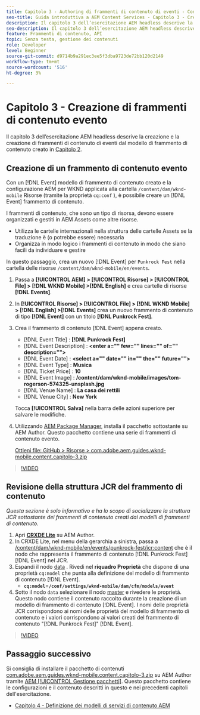 ```yaml
---
title: Capitolo 3 - Authoring di frammenti di contenuto di eventi - Content Services
seo-title: Guida introduttiva a AEM Content Services - Capitolo 3 - Creazione di frammenti di contenuto di eventi
description: Il capitolo 3 dell’esercitazione AEM headless descrive la creazione e la creazione di frammenti di contenuto evento dal modello di frammento di contenuto creato nel capitolo 2.
seo-description: Il capitolo 3 dell’esercitazione AEM headless descrive la creazione e la creazione di frammenti di contenuto evento dal modello di frammento di contenuto creato nel capitolo 2.
feature: Frammenti di contenuto, API
topic: Senza testa, gestione dei contenuti
role: Developer
level: Beginner
source-git-commit: d9714b9a291ec3ee5f3dba9723de72bb120d2149
workflow-type: tm+mt
source-wordcount: '516'
ht-degree: 3%

---
```



# Capitolo 3 - Creazione di frammenti di contenuto evento

Il capitolo 3 dell’esercitazione AEM headless descrive la creazione e la creazione di frammenti di contenuto di eventi dal modello di frammento di contenuto creato in [Capitolo 2](./chapter-2.md).

## Creazione di un frammento di contenuto evento

Con un [!DNL Event] modello di frammento di contenuto creato e la configurazione AEM per WKND applicata alla cartella `/content/dam/wknd-mobile` Risorse (tramite la proprietà `cq:conf` ), è possibile creare un [!DNL Event] frammento di contenuto.

I frammenti di contenuto, che sono un tipo di risorsa, devono essere organizzati e gestiti in AEM Assets come altre risorse.

* Utilizza le cartelle internazionali nella struttura delle cartelle Assets se la traduzione è (o potrebbe essere) necessaria
* Organizza in modo logico i frammenti di contenuto in modo che siano facili da individuare e gestire

In questo passaggio, crea un nuovo [!DNL Event] per `Punkrock Fest` nella cartella delle risorse `/content/dam/wknd-mobile/en/events`.

1. Passa a **[!UICONTROL AEM] > [!UICONTROL Risorse] > [!UICONTROL File] > [!DNL WKND Mobile] >[!DNL English]** e crea cartelle di risorse **[!DNL Events]**.
1. In **[!UICONTROL Risorse] > [!UICONTROL File] > [!DNL WKND Mobile] > [!DNL English] >[!DNL Events]** crea un nuovo frammento di contenuto di tipo **[!DNL Event]** con un titolo **[!DNL Punkrock Fest]**.
1. Crea il frammento di contenuto [!DNL Event] appena creato.

   * [!DNL Event Title] : **[!DNL Punkrock Fest]**
   * [!DNL Event Description] :  **&lt;enter a=&quot;&quot; few=&quot;&quot; lines=&quot;&quot; of=&quot;&quot; description=&quot;&quot;>**
   * [!DNL Event Date] :  **&lt;select a=&quot;&quot; date=&quot;&quot; in=&quot;&quot; the=&quot;&quot; future=&quot;&quot;>**
   * [!DNL Event Type] :  **Musica**
   * [!DNL Ticket Price] :  **10**
   * [!DNL Event Image] :  **/content/dam/wknd-mobile/images/tom-rogerson-574325-unsplash.jpg**
   * [!DNL Venue Name] :  **La casa dei rettili**
   * [!DNL Venue City] : **New York**

   Tocca **[!UICONTROL Salva]** nella barra delle azioni superiore per salvare le modifiche.

1. Utilizzando [AEM Package Manager](http://localhost:4502/crx/packmgr/index.jsp), installa il pacchetto sottostante su AEM Author. Questo pacchetto contiene una serie di frammenti di contenuto evento.

   [Ottieni file: GitHub > Risorse > com.adobe.aem.guides.wknd-mobile.content.capitolo-3.zip](https://github.com/adobe/aem-guides-wknd-mobile/releases/latest)

>[!VIDEO](https://video.tv.adobe.com/v/28338/?quality=12&learn=on)

## Revisione della struttura JCR del frammento di contenuto

*Questa sezione è solo informativo e ha lo scopo di socializzare la struttura JCR sottostante dei frammenti di contenuto creati dai modelli di frammenti di contenuto.*

1. Apri **[CRXDE Lite](http://localhost:4502/crx/de/index.jsp)** su AEM Author.
1. In CRXDE Lite, nel menu della gerarchia a sinistra, passa a [/content/dam/wknd-mobile/en/events/punkrock-fest/jcr:content](http://localhost:4502/crx/de/index.jsp#/content/dam/wknd-mobile/en/events/punkrock-fest/jcr:content) che è il nodo che rappresenta il frammento di contenuto [!DNL Punkrock Fest] [!DNL Event] nel JCR.
1. Espandi il nodo [data](http://localhost:4502/crx/de/index.jsp#/content/dam/wknd-mobile/en/events/punkrock-fest/jcr:content/data/master) .
Rivedi nel **riquadro Proprietà** che dispone di una proprietà `cq:model` che punta alla definizione del modello di frammento di contenuto [!DNL Event].
   * **`cq:model`**=**`/conf/settings/wknd-mobile/dam/cfm/models/event`**
1. Sotto il nodo `data` selezionare il nodo [master](http://localhost:4502/crx/de/index.jsp#/content/dam/wknd-mobile/en/events/punkrock-fest/jcr:content/data/master) e rivedere le proprietà. Questo nodo contiene il contenuto raccolto durante la creazione di un modello di frammento di contenuto [!DNL Event]. I nomi delle proprietà JCR corrispondono ai nomi delle proprietà del modello di frammento di contenuto e i valori corrispondono ai valori creati del frammento di contenuto &quot;[!DNL Punkrock Fest]&quot; [!DNL Event].

>[!VIDEO](https://video.tv.adobe.com/v/28356/?quality=12&learn=on)

## Passaggio successivo

Si consiglia di installare il pacchetto di contenuti [com.adobe.aem.guides.wknd-mobile.content.capitolo-3.zip](https://github.com/adobe/aem-guides-wknd-mobile/releases/latest) su AEM Author tramite [AEM [!UICONTROL Gestione pacchetti]](http://localhost:4502/crx/packmgr/index.jsp). Questo pacchetto contiene le configurazioni e il contenuto descritti in questo e nei precedenti capitoli dell&#39;esercitazione.

* [Capitolo 4 - Definizione dei modelli di servizi di contenuto AEM](./chapter-4.md)
